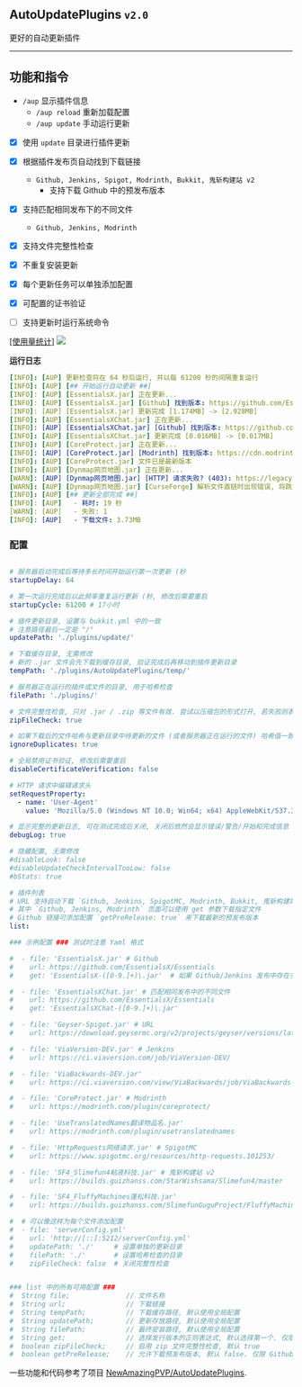 ## AutoUpdatePlugins `v2.0`
更好的自动更新插件

[//]: # (下载: https://modrinth.com/plugin/AutoUpdatePlugins)

---

## 功能和指令
- `/aup` 显示插件信息
    - `/aup reload` 重新加载配置
    - `/aup update` 手动运行更新


- [x] 使用 `update` 目录进行插件更新
- [x] 根据插件发布页自动找到下载链接
  - `Github, Jenkins, Spigot, Modrinth, Bukkit, 鬼斩构建站 v2`
    - 支持下载 Github 中的预发布版本
- [x] 支持匹配相同发布下的不同文件
  - `Github, Jenkins, Modrinth`
- [x] 支持文件完整性检查
- [x] 不重复安装更新
- [x] 每个更新任务可以单独添加配置
- [x] 可配置的证书验证
- [ ] 支持更新时运行系统命令


[[使用量统计]](https://bstats.org/plugin/bukkit/ApliNi-AutoUpdatePlugins/20629)
<a href="https://bstats.org/plugin/bukkit/ApliNi-AutoUpdatePlugins/20629">![](https://bstats.org/signatures/bukkit/ApliNi-AutoUpdatePlugins.svg)</a>

**运行日志**
```yaml
[INFO]: [AUP] 更新检查将在 64 秒后运行, 并以每 61200 秒的间隔重复运行
[INFO]: [AUP] [## 开始运行自动更新 ##]
[INFO]: [AUP] [EssentialsX.jar] 正在更新...
[INFO]: [AUP] [EssentialsX.jar] [Github] 找到版本: https://github.com/EssentialsX/Essentials/releases/download/2.20.1/EssentialsX-2.20.1.jar
[INFO]: [AUP] [EssentialsX.jar] 更新完成 [1.174MB] -> [2.928MB]
[INFO]: [AUP] [EssentialsXChat.jar] 正在更新...
[INFO]: [AUP] [EssentialsXChat.jar] [Github] 找到版本: https://github.com/EssentialsX/Essentials/releases/download/2.20.1/EssentialsXChat-2.20.1.jar
[INFO]: [AUP] [EssentialsXChat.jar] 更新完成 [0.016MB] -> [0.017MB]
[INFO]: [AUP] [CoreProtect.jar] 正在更新...
[INFO]: [AUP] [CoreProtect.jar] [Modrinth] 找到版本: https://cdn.modrinth.com/data/Lu3KuzdV/versions/w3P6ufP1/CoreProtect-22.2.jar
[INFO]: [AUP] [CoreProtect.jar] 文件已是最新版本
[INFO]: [AUP] [Dynmap网页地图.jar] 正在更新...
[WARN]: [AUP] [Dynmap网页地图.jar] [HTTP] 请求失败? (403): https://legacy.curseforge.com/minecraft/bukkit-plugins/dynmap
[WARN]: [AUP] [Dynmap网页地图.jar] [CurseForge] 解析文件直链时出现错误, 将跳过此更新
[INFO]: [AUP] [## 更新全部完成 ##]
[INFO]: [AUP]   - 耗时: 19 秒
[WARN]: [AUP]   - 失败: 1
[INFO]: [AUP]   - 下载文件: 3.73MB
```


### 配置
```yaml

# 服务器启动完成后等待多长时间开始运行第一次更新 (秒
startupDelay: 64

# 第一次运行完成后以此频率重复运行更新 (秒, 修改后需要重启
startupCycle: 61200 # 17小时

# 插件更新目录, 设置与 bukkit.yml 中的一致
# 注意路径最后一定是 "/"
updatePath: './plugins/update/'

# 下载缓存目录, 无需修改
# 新的 .jar 文件会先下载到缓存目录, 验证完成后再移动到插件更新目录
tempPath: './plugins/AutoUpdatePlugins/temp/'

# 服务器正在运行的插件或文件的目录, 用于哈希检查
filePath: './plugins/'

# 文件完整性检查, 只对 .jar / .zip 等文件有效. 尝试以压缩包的形式打开, 若失败则表示不完整
zipFileCheck: true

# 如果下载后的文件哈希与更新目录中待更新的文件 (或者服务器正在运行的文件) 哈希值一致则不移动到更新目录 (MD5
ignoreDuplicates: true

# 全局禁用证书验证, 修改后需要重启
disableCertificateVerification: false

# HTTP 请求中编辑请求头
setRequestProperty:
  - name: 'User-Agent'
    value: 'Mozilla/5.0 (Windows NT 10.0; Win64; x64) AppleWebKit/537.36 (KHTML, like Gecko) Chrome/120.0.0.0 Safari/537.36'

# 显示完整的更新日志, 可在测试完成后关闭, 关闭后依然会显示错误/警告/开始和完成信息
debugLog: true

# 隐藏配置, 无需修改
#disableLook: false
#disableUpdateCheckIntervalTooLow: false
#bStats: true

# 插件列表
# URL 支持自动下载 `Github, Jenkins, SpigotMC, Modrinth, Bukkit, 鬼斩构建站 v2` 页面的插件, 其他链接将直接下载
# 其中 `Github, Jenkins, Modrinth` 页面可以使用 get 参数下载指定文件
# Github 链接可添加配置 `getPreRelease: true` 来下载最新的预发布版本
list:

### 示例配置 ### 测试时注意 Yaml 格式

#  - file: 'EssentialsX.jar' # Github
#    url: https://github.com/EssentialsX/Essentials
#    get: 'EssentialsX-([0-9.]+)\.jar'  # 如果 Github/Jenkins 发布中存在多个文件, 则需要匹配其中一个, 否则下载第一个 (使用正则表达式

#  - file: 'EssentialsXChat.jar' # 匹配相同发布中的不同文件
#    url: https://github.com/EssentialsX/Essentials
#    get: 'EssentialsXChat-([0-9.]+)\.jar'

#  - file: 'Geyser-Spigot.jar' # URL
#    url: https://download.geysermc.org/v2/projects/geyser/versions/latest/builds/latest/downloads/spigot

#  - file: 'ViaVersion-DEV.jar' # Jenkins
#    url: https://ci.viaversion.com/job/ViaVersion-DEV/

#  - file: 'ViaBackwards-DEV.jar'
#    url: https://ci.viaversion.com/view/ViaBackwards/job/ViaBackwards-DEV/

#  - file: 'CoreProtect.jar' # Modrinth
#    url: https://modrinth.com/plugin/coreprotect/

#  - file: 'UseTranslatedNames翻译物品名.jar'
#    url: https://modrinth.com/plugin/usetranslatednames

#  - file: 'HttpRequests网络请求.jar' # SpigotMC
#    url: https://www.spigotmc.org/resources/http-requests.101253/

#  - file: 'SF4_Slimefun4粘液科技.jar' # 鬼斩构建站 v2
#    url: https://builds.guizhanss.com/StarWishsama/Slimefun4/master

#  - file: 'SF4_FluffyMachines蓬松科技.jar'
#    url: https://builds.guizhanss.com/SlimefunGuguProject/FluffyMachines/master

#  # 可以像这样为每个文件添加配置
#  - file: 'serverConfig.yml'
#    url: 'http://[::]:5212/serverConfig.yml'
#    updatePath: './'     # 设置单独的更新目录
#    filePath: './'       # 设置哈希检查的目录
#    zipFileCheck: false  # 关闭完整性检查


### list 中的所有可用配置 ###
#  String file;              // 文件名称
#  String url;               // 下载链接
#  String tempPath;          // 下载缓存路径, 默认使用全局配置
#  String updatePath;        // 更新存放路径, 默认使用全局配置
#  String filePath;          // 最终安装路径, 默认使用全局配置
#  String get;               // 选择发行版本的正则表达式, 默认选择第一个. 仅限 Github, Jenkins, Modrinth
#  boolean zipFileCheck;     // 启用 zip 文件完整性检查, 默认 true
#  boolean getPreRelease;    // 允许下载预发布版本, 默认 false. 仅限 Github

```

一些功能和代码参考了项目 [NewAmazingPVP/AutoUpdatePlugins](https://github.com/NewAmazingPVP/AutoUpdatePlugins).

